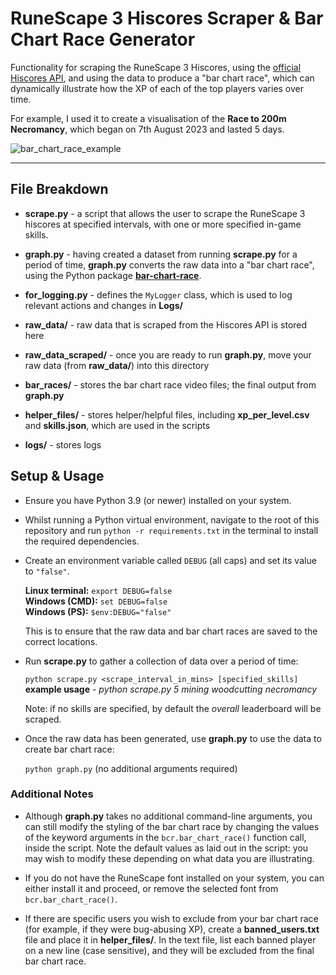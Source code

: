 # RuneScape 3 Hiscores Scraper & Bar Chart Race Generator

Functionality for scraping the RuneScape 3 Hiscores, using the [official Hiscores API](https://runescape.wiki/w/Application_programming_interface#Hiscores), and using the data to produce a "bar chart race", which can dynamically illustrate how the XP of each of the top players varies over time.

For example, I used it to create a visualisation of the **Race to 200m Necromancy**, which began on 7th August 2023 and lasted 5 days.

![bar_chart_race_example](https://github.com/codeogram/rs3-hiscores-visualiser/assets/87808600/c6d9c335-84c4-40b6-86cd-0f14e5e5a5f3)

---

## File Breakdown

- **scrape.py** - a script that allows the user to scrape the RuneScape 3 hiscores at specified intervals, with one or more specified in-game skills.

- **graph.py** - having created a dataset from running **scrape.py** for a period of time, **graph.py** converts the raw data into a "bar chart race", using the Python package **[bar-chart-race](https://pypi.org/project/bar-chart-race/)**.

- **for_logging.py** - defines the `MyLogger` class, which is used to log relevant actions and changes in **Logs/**

- **raw_data/** - raw data that is scraped from the Hiscores API is stored here

- **raw_data_scraped/** - once you are ready to run **graph.py**, move your raw data (from **raw_data/**) into this directory

- **bar_races/** - stores the bar chart race video files; the final output from **graph.py**

- **helper_files/** - stores helper/helpful files, including **xp_per_level.csv** and **skills.json**, which are used in the scripts

- **logs/** - stores logs

## Setup & Usage

- Ensure you have Python 3.9 (or newer) installed on your system.

- Whilst running a Python virtual environment, navigate to the root of this repository and run `python -r requirements.txt` in the terminal to install the required dependencies.

- Create an environment variable called `DEBUG` (all caps) and set its value to `"false"`.

  **Linux terminal:** `export DEBUG=false`<br>
  **Windows (CMD):** `set DEBUG=false`<br>
  **Windows (PS):** `$env:DEBUG="false"`<br>

  This is to ensure that the raw data and bar chart races are saved to the correct locations.

- Run **scrape.py** to gather a collection of data over a period of time:

  `python scrape.py <scrape_interval_in_mins> [specified_skills]`<br>
  **example usage** - _python scrape.py 5 mining woodcutting necromancy_

  Note: if no skills are specified, by default the _overall_ leaderboard will be scraped.

- Once the raw data has been generated, use **graph.py** to use the data to create bar chart race:

  `python graph.py` (no additional arguments required)<br>

### Additional Notes

- Although **graph.py** takes no additional command-line arguments, you can still modify the styling of the bar chart race by changing the values of the keyword arguments in the `bcr.bar_chart_race()` function call, inside the script. Note the default values as laid out in the script: you may wish to modify these depending on what data you are illustrating.

- If you do not have the RuneScape font installed on your system, you can either install it and proceed, or remove the selected font from `bcr.bar_chart_race()`.

- If there are specific users you wish to exclude from your bar chart race (for example, if they were bug-abusing XP), create a **banned_users.txt** file and place it in **helper_files/**. In the text file, list each banned player on a new line (case sensitive), and they will be excluded from the final bar chart race.
